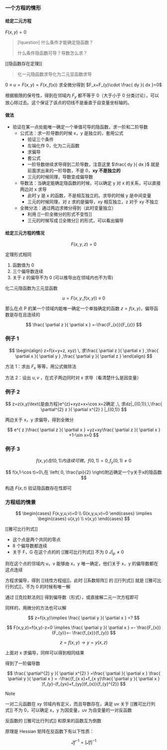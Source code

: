 ---
---

### 一个方程的情形
#### 给定二元方程

$F(x,y)=0$

> [!question]
> 什么条件才能确定隐函数？
>
> 什么条件隐函数可导？导数怎么求？


[[隐函数存在定理]]

> 化一元隐函数求导化为二元显函数求导

$0\equiv u=F(x,y)=F(x,f(x))$ 求全微分得到 $F_x+F_{y}\cdot \frac{ dy }{ dx }=0$

根据极限的保号性，得到在邻域内 $F_{y}$ 都不等于 0（大于小于 0 分类讨论），可以放心除过去。这个保证了该点的切线不是垂直于自变量坐标轴的。

#### 做法

- 验证在某一点处能唯一确定一个单值可导的隐函数，求一阶和二阶导数
	- 公式法：求一阶导数的时候 x，y 是独立的，套用公式
		- 验证三个条件
		- 左端化作 0，化为二元函数
		- 求偏导
		- 套公式
		- 一阶导数继续求导得到二阶导数，注意这里 $\frac{ dy }{ dx }$ 就是前面求出来的一阶导数，不是 0，**xy 不是独立的**
		- 三元的时候同理，导数变成偏导数
	- 导数法：当确定能确定隐函数的时候，可以确定 y 对 x 的关系，可以直接两边对 x 求导
		- 此时 y 是 x 的函数，不是相互独立的。求导的时候 y 是中间变量
		- 三元的时候同理，对 z 求的是偏导，xy 相互独立，z 对于 xy 不独立
	- 全微分法：通过两边求微分得到（此时变量独立）
		- 利用 [[一阶全微分的形式不变性]]
		- 三元的时候写成 [[全微分]] 的形式，可以看出偏导


#### 给定三元方程的情况

$$
F(x,y,z)=0
$$

定理形式相同

1. 函数值为 0
2. 三个偏导数连续
3. 关于 z 的偏导不为 0 (可以推导出在领域内也不为零)

化二元隐函数为三元显函数

$$
u=F(x,y,f(x,y))\equiv 0
$$

那么在点 P 的某一个领域内能唯一确定一个单独确定的函数 $z=f(x,y)$，偏导函数是存在且连续的

$$
\frac{ \partial z }{ \partial x } =-\frac{F_{x}}{F_{z}}
$$

### 例子 1

$$
\begin{align}
z=f(x+y+z, xyz) \, 求\frac{ \partial z }{ \partial x } ,\frac{ \partial x }{ \partial y } ,\frac{ \partial y }{ \partial z } 
\end{align}
$$

方法 1：求出 $F_{x}$ 等等，用公式做除法

方法 2：设出 $u,v$ ，在式子两边同时对 x 求导（看清楚什么是因变量）


### 例子 2

$$
z=z(x,y)\text{是由方程}e^{z}+xyz+x+\cos x=2确定
,\,
求dz|_{(0,1)},\,\frac{ \partial^{2} z }{ \partial x^{2} } |_{(0,1)}
$$

两边关于 x，y 求偏导，得到全微分

$$
e^{ z }\frac{ \partial z }{ \partial x } +yz+xy\frac{ \partial z }{ \partial x } +1-\sin x=0
$$

### 例子 3

$$
f(x,y)在(0,1)内连续可微，f(0,1)=0,f_{y}(0,1)\neq 0
$$

$$
f(x,1-\cos t)=0\,在 \left( 0, \frac{\pi}{2} \right)附近确定一个y关于x的隐函数
$$

构造 $F(x,t)$ 验证隐函数存在性即可

### 方程组的情景

$$
\begin{cases}
F(x,y,u,v)=0 \\
G(x,y,u,v)=0
\end{cases}
\implies
\begin{cases}
u(x,y) \\
v(x,y)
\end{cases}
$$

[[雅可比行列式]]

- 这个点是两个共同的零点
- 8 个偏导数都连续
- 关于 F，G 在这个点的的 [[雅可比行列式]] 不为 0 $J|_{p}\neq 0$

则在这个点的邻域内 u，v 能够由 x，y 唯一确定，他们关于 x，y 的偏导数都在这点连续


方程求偏导，得到 [[线性方程组]]，此时 [[系数矩阵]] 的 [[行列式]] 就是 [[雅可比行列式]]，不为 0 的时候有唯一解

通过 [[克拉默法则]] 得到偏导数（形式），或直接解二元一次方程即可


同样的，用微分的方法也可以解

$$
z=f(x,y)\implies \frac{ \partial y }{ \partial x } =?
$$

$$
F(x,y,z)=f(x,y)-z=0 \implies \frac{ \partial y }{ \partial x } =- \frac{F_{x}}{F_{y}}=- \frac{f_{x}}{f_{y}}
$$

$$
z=f(x,y) \to y=y(x,z)
$$

上面对 x 求偏导，同样可以得到相同结果

得到了一阶偏导数

$$
\frac{ \partial^{2} y }{ \partial x^{2} } =\frac{ \partial  }{ \partial x } \frac{ \partial y }{ \partial x } = -\frac{f_{x x}+f_{x y}\frac{ \partial y }{ \partial x } )f_{y}-(f_{yx}+f_{yy})f_{x}}{f_{y}^{2}}
$$

> [!NOTE]
> 一对二元函数在 xy 邻域内有定义，而且导数存在，满足 uv 关于 [[雅可比行列式]] 不为 0，可以确定 x，y 为因变量，uv 为自变量的一对反函数
>
> 反函数的 [[雅可比行列式]] 和原来的函数互为倒数


原理是 Hessian 矩阵在反函数下有以下性质：

$$
Jf^{-1}=[Jf]^{-1}
$$
